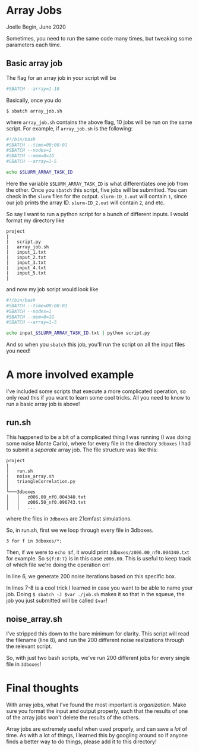 # Array Jobs

Joelle Begin, June 2020

Sometimes, you need to run the same code many times, but tweaking some parameters each time. 

## Basic array job

The flag for an array job in your script will be

```bash
#SBATCH --array=1-10
```

Basically, once you do 

```
$ sbatch array_job.sh
```

where `array_job.sh` contains the above flag, 10 jobs will be run on the same script. For example, if `array_job.sh` is the following: 

```bash
#!/bin/bash
#SBATCH --time=00:00:01
#SBATCH --nodes=1
#SBATCH --mem=0=1G
#SBATCH --array=1-5

echo $SLURM_ARRAY_TASK_ID
```

Here the variable `$SLURM_ARRAY_TASK_ID` is what differentiates one job from the other. Once you `sbatch` this script, five jobs will be submitted. You can check in the `slurm` files for the output. `slurm-ID_1.out` will contain `1`, since our job prints the array ID. `slurm-ID_2.out` will contain `2`, and etc.

So say I want to run a python script for a bunch of different inputs. I would format my directory like 

```
project
|
|   script.py
|   array_job.sh
|   input_1.txt
|   input_2.txt 
|   input_3.txt
|   input_4.txt
|   input_5.txt
|
```

and now my job script would look like


```bash
#!/bin/bash
#SBATCH --time=00:00:01
#SBATCH --nodes=1
#SBATCH --mem=0=1G
#SBATCH --array=1-5

echo input_$SLURM_ARRAY_TASK_ID.txt | python script.py
```

And so when you `sbatch` this job, you'll run the script on all the input files you need!

# A more involved example

I've included some scripts that execute a more complicated operation, so only read this if you want to learn some cool tricks. All you need to know to run a basic array job is above!

## run.sh 

This happened to be a bit of a complicated thing I was running (I was doing some noise Monte Carlo), where for every file in the directory `3dboxes` I had to submit a _separate_ array job. The file structure was like this:

```
project
|
│   run.sh
|   noise_array.sh
│   triangleCorrelation.py    
│
└───3dboxes
│   │   z006.00_nf0.004340.txt
│   │   z006.50_nf0.096743.txt
│   │   ...
```

where the files in `3dboxes` are 21cmfast simulations. 

So, in run.sh, first we we loop through every file in 3dboxes.

```
3 for f in 3dboxes/*;
```

Then, if we were to `echo $f`, it would print `3dboxes/z006.00_nf0.004340.txt` for example. So `${f:8:7}` is in this case `z006.00`. This is useful to keep track of which file we're doing the operation on! 

In line 6, we generate 200 noise iterations based on this specific box. 

In lines 7-8 is a cool trick I learned in case you want to be able to name your job. Doing `$ sbatch -J $var ./job.sh` makes it so that in the squeue, the job you just submitted will be called `$var`! 


## noise_array.sh 

I've stripped this down to the bare minimum for clarity. This script will read the filename (line 8), and run the 200 different noise realizations through the relevant script. 

So, with just two bash scripts, we've run 200 different jobs for every single file in `3dboxes`! 

# Final thoughts 

With array jobs, what I've found the most important is _organization_. Make sure you format the input and output properly, such that the results of one of the array jobs won't delete the results of the others. 

Array jobs are extremely useful when used properly, and can save a _lot_ of time. As with a lot of things, I learned this by googling around so if anyone finds a better way to do things, please add it to this directory!

